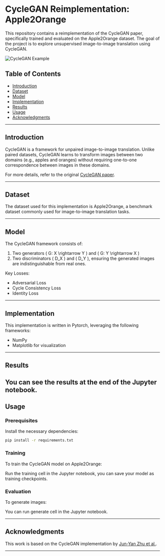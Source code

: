 # CycleGAN Reimplementation: Apple2Orange

This repository contains a reimplementation of the CycleGAN paper, specifically trained and evaluated on the Apple2Orange dataset. The goal of the project is to explore unsupervised image-to-image translation using CycleGAN.

![CycleGAN Example](https://junyanz.github.io/CycleGAN/images/cyclegan_blogs.jpg)

## Table of Contents
- [Introduction](#introduction)
- [Dataset](#dataset)
- [Model](#model)
- [Implementation](#implementation)
- [Results](#results)
- [Usage](#usage)
- [Acknowledgments](#acknowledgments)

---

## Introduction
CycleGAN is a framework for unpaired image-to-image translation. Unlike paired datasets, CycleGAN learns to transform images between two domains (e.g., apples and oranges) without requiring one-to-one correspondence between images in these domains.

For more details, refer to the original [CycleGAN paper](https://arxiv.org/abs/1703.10593).

---

## Dataset
The dataset used for this implementation is Apple2Orange, a benchmark dataset commonly used for image-to-image translation tasks.

---

## Model
The CycleGAN framework consists of:
1. Two generators \( G: X \rightarrow Y \) and \( G: Y \rightarrow X \)
2. Two discriminators \( D_X \) and \( D_Y \), ensuring the generated images are indistinguishable from real ones.

Key Losses:
- Adversarial Loss
- Cycle Consistency Loss
- Identity Loss

---

## Implementation
This implementation is written in Pytorch, leveraging the following frameworks:
- NumPy
- Matplotlib for visualization

---

## Results
You can see the results at the end of the Jupyter notebook.
---

## Usage
### Prerequisites
Install the necessary dependencies:
```bash
pip install -r requirements.txt
```

### Training
To train the CycleGAN model on Apple2Orange:

Run the training cell in the Jupyter notebook, you can save your model as training checkpoints.

### Evaluation
To generate images:

You can run generate cell in the Jupyter notebook.

---

## Acknowledgments
This work is based on the CycleGAN implementation by [Jun-Yan Zhu et al.](https://github.com/junyanz/CycleGAN).

---
